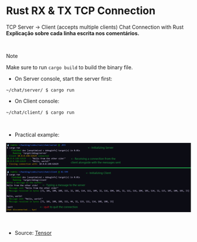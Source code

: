 # Rust RX & TX TCP Connection
TCP Server -> Client (accepts multiple clients) Chat Connection with Rust <br>
**Explicação sobre cada linha escrita nos comentários.**

<br>

> [!NOTE]
> Make sure to run `cargo build` to build the binary file.

- On Server console, start the server first:
```console
~/chat/server/ $ cargo run
```

- On Client console:
```console
~/chat/client/ $ cargo run
```

<br>

- Practical example:
<p align="center">
  <img border="0" src="./assets/untitled.png" alt="Example image">
</p>

<br>

- Source:
[Tensor](https://youtu.be/CIhlfJSvxe4)
